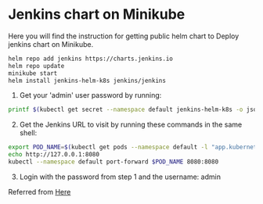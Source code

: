 # Jenkins chart on Minikube


Here you will find the instruction for getting public helm chart to Deploy jenkins chart on Minikube.


```bash
helm repo add jenkins https://charts.jenkins.io
helm repo update
minikube start
helm install jenkins-helm-k8s jenkins/jenkins
```

1. Get your 'admin' user password by running:
```bash
printf $(kubectl get secret --namespace default jenkins-helm-k8s -o jsonpath="{.data.jenkins-admin-password}" | base64 --decode);echo
```

2. Get the Jenkins URL to visit by running these commands in the same shell:
```bash
export POD_NAME=$(kubectl get pods --namespace default -l "app.kubernetes.io/component=jenkins-master" -l "app.kubernetes.io/instance=jenkins-helm-k8s" -o jsonpath="{.items[0].metadata.name}")
echo http://127.0.0.1:8080
kubectl --namespace default port-forward $POD_NAME 8080:8080
```

3. Login with the password from step 1 and the username: admin


Referred from [Here](https://artifacthub.io/packages/helm/jenkinsci/jenkins#jenkins)
